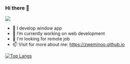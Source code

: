 ### Hi there 👋

![](https://komarev.com/ghpvc/?username=ZweMinOo&color=green)

- 🔭 I develop window app
- 🌱 I’m currently working on web development
- 🤔 I'm looking for remote job
- 📫 Visit for more about me: https://zweminoo.github.io

[![Top Langs](https://github-readme-stats.vercel.app/api/top-langs/?username=ZweMinOo&langs_count=8)](https://github-readme-stats.vercel.app/api/top-langs/?username=MinSiThu&langs_count=8)

<!--
**ZweMinOo/ZweMinOo** is a ✨ _special_ ✨ repository because its `README.md` (this file) appears on your GitHub profile.

Here are some ideas to get you started:

- 🔭 I’m currently working on ...
- 🌱 I’m currently learning ...
- 👯 I’m looking to collaborate on ...
- 🤔 I’m looking for help with ...
- 💬 Ask me about ...
- 📫 How to reach me: ...
- 😄 Pronouns: ...
- ⚡ Fun fact: ...
-->
